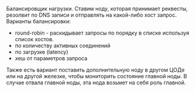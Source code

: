 Балансировщик нагрузки. Ставим ноду, которая принимает реквесты, резолвит по DNS записи и отправлять на какой-либо хост запрос. Варианты балансировки:
 - round-robin - раскидывает запросы по порядку в списке используя список хостов.
 - по количеству активных соединений
 - по загрузке (latency)
 - хеш от параметров запроса

Также есть вариант поставить дополнительную ноду в другом ЦОДе или на другой железке, чтобы мониторить состояние главной ноды. В случае отвала главной ноды, эта нода возьмет на себя роль главной.